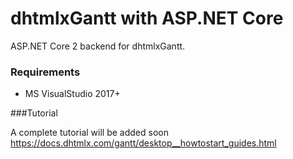 dhtmlxGantt with ASP.NET Core
=============

ASP.NET Core 2 backend for dhtmlxGantt.

### Requirements

- MS VisualStudio 2017+

###Tutorial

A complete tutorial will be added soon https://docs.dhtmlx.com/gantt/desktop__howtostart_guides.html